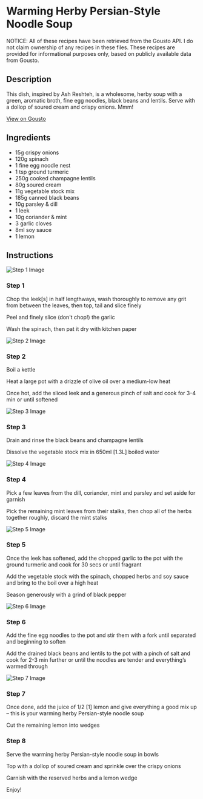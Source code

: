 # Warming Herby Persian-Style Noodle Soup

NOTICE: All of these recipes have been retrieved from the Gousto API. I do not claim ownership of any recipes in these files. These recipes are provided for informational purposes only, based on publicly available data from Gousto.

## Description

This dish, inspired by Ash Reshteh, is a wholesome, herby soup with a green, aromatic broth, fine egg noodles, black beans and lentils. Serve with a dollop of soured cream and crispy onions. Mmm!

[View on Gousto](https://www.gousto.co.uk/recipes/cookbook/warming-herby-persian-noodle-soup)

## Ingredients

- 15g crispy onions
- 120g spinach
- 1 fine egg noodle nest
- 1 tsp ground turmeric
- 250g cooked champagne lentils
- 80g soured cream
- 11g vegetable stock mix 
- 185g canned black beans
- 10g parsley & dill
- 1 leek
- 10g coriander & mint
- 3 garlic cloves
- 8ml soy sauce
- 1 lemon

## Instructions

![Step 1 Image](https://production-media.gousto.co.uk/cms/recipe-step-image/step-1-1651247016494-x200.jpg)

### Step 1

Chop the leek<span class="text-danger">[s]</span> in half lengthways, wash thoroughly to remove any grit from between the leaves, then top, tail and slice finely

Peel and finely slice (don't chop!) the garlic

Wash the spinach, then pat it dry with kitchen paper

![Step 2 Image](https://production-media.gousto.co.uk/cms/recipe-step-image/step-2-1651247018966-x200.jpg)

### Step 2

Boil a kettle

Heat a large pot with a drizzle of olive oil over a medium-low heat

Once hot, add the sliced leek and a generous pinch of salt and cook for 3-4 min or until softened

![Step 3 Image](https://production-media.gousto.co.uk/cms/recipe-step-image/step-3-1651247025392-x200.jpg)

### Step 3

Drain and rinse the black beans and champagne lentils

Dissolve the vegetable stock mix in 650ml <span class="text-danger">[1.3L]</span> boiled water

![Step 4 Image](https://production-media.gousto.co.uk/cms/recipe-step-image/step-4-1651247029152-x200.jpg)

### Step 4

Pick a few leaves from the dill, coriander, mint and parsley and set aside for garnish

Pick the remaining mint leaves from their stalks, then chop all of the herbs together roughly, discard the mint stalks

![Step 5 Image](https://production-media.gousto.co.uk/cms/recipe-step-image/step-5-1651247034848-x200.jpg)

### Step 5

Once the leek has softened, add the chopped garlic to the pot with the ground turmeric and cook for 30 secs or until fragrant

Add the vegetable stock with the spinach, chopped herbs and soy sauce and bring to the boil over a high heat

Season generously with a grind of black pepper

![Step 6 Image](https://production-media.gousto.co.uk/cms/recipe-step-image/step-6-1651247037766-x200.jpg)

### Step 6

Add the fine egg noodles to the pot and stir them with a fork until separated and beginning to soften

Add the drained black beans and lentils to the pot with a pinch of salt and cook for 2-3 min further or until the noodles are tender and everything’s warmed through

![Step 7 Image](https://production-media.gousto.co.uk/cms/recipe-step-image/step-7-1651247042127-x200.jpg)

### Step 7

Once done, add the juice of 1/2 <span class="text-danger">[1] </span>lemon and give everything a good mix up – this is your warming herby Persian-style noodle soup

Cut the remaining lemon into wedges

### Step 8

Serve the warming herby Persian-style noodle soup in bowls

Top with a dollop of soured cream and sprinkle over the crispy onions

Garnish with the reserved herbs and a lemon wedge

Enjoy!


